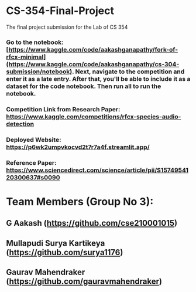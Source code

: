 # CS-354-Final-Project
The final project submission for the Lab of CS 354

### Go to the notebook: [https://www.kaggle.com/code/aakashganapathy/fork-of-rfcx-minimal](https://www.kaggle.com/code/aakashganapathy/cs-304-submission/notebook). Next, navigate to the competition and enter it as a late entry. After that, you'll be able to include it as a dataset for the code notebook. Then run all to run the notebook.
### Competition Link from Research Paper: https://www.kaggle.com/competitions/rfcx-species-audio-detection
### Deployed Website: https://p6wk2umpvkocvd2t7r7a4f.streamlit.app/
### Reference Paper: https://www.sciencedirect.com/science/article/pii/S1574954120300637#s0090

# Team Members (Group No 3):

## G Aakash (https://github.com/cse210001015)
## Mullapudi Surya Kartikeya (https://github.com/surya1176)
## Gaurav Mahendraker (https://github.com/gauravmahendraker)
